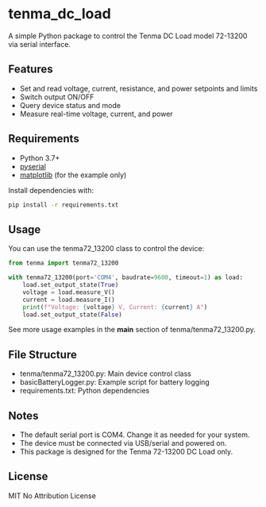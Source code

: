 # tenma_dc_load

A simple Python package to control the Tenma DC Load model 72-13200 via serial interface.

## Features

- Set and read voltage, current, resistance, and power setpoints and limits
- Switch output ON/OFF
- Query device status and mode
- Measure real-time voltage, current, and power

## Requirements

- Python 3.7+
- [pyserial](https://pypi.org/project/pyserial/)
- [matplotlib](https://pypi.org/project/matplotlib/) (for the example only)

Install dependencies with:

```sh
pip install -r requirements.txt
```

## Usage

You can use the tenma72_13200 class to control the device:

```python
from tenma import tenma72_13200

with tenma72_13200(port='COM4', baudrate=9600, timeout=1) as load:
    load.set_output_state(True)
    voltage = load.measure_V()
    current = load.measure_I()
    print(f"Voltage: {voltage} V, Current: {current} A")
    load.set_output_state(False)
```

See more usage examples in the __main__ section of tenma/tenma72_13200.py.

## File Structure
- tenma/tenma72_13200.py: Main device control class
- basicBatteryLogger.py: Example script for battery logging
- requirements.txt: Python dependencies

## Notes
- The default serial port is COM4. Change it as needed for your system.
- The device must be connected via USB/serial and powered on.
- This package is designed for the Tenma 72-13200 DC Load only.

## License
MIT No Attribution License
